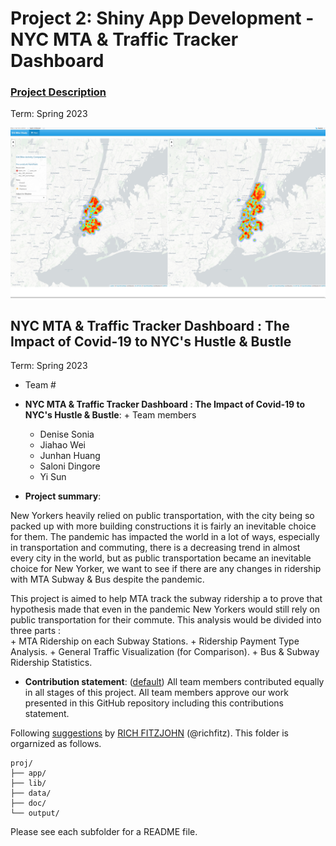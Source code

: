 # Project 2: Shiny App Development - NYC MTA & Traffic Tracker Dashboard

### [Project Description](doc/project2_desc.md)

Term: Spring 2023

![screenshot](doc/figs/map.jpg)

 

## NYC MTA & Traffic Tracker Dashboard : The Impact of Covid-19 to NYC's Hustle & Bustle
Term: Spring 2023

+ Team #
+ **NYC MTA & Traffic Tracker Dashboard : The Impact of Covid-19 to NYC's Hustle & Bustle**: + Team members
	+ Denise Sonia
	+ Jiahao Wei
	+ Junhan Huang
	+ Saloni Dingore
	+ Yi Sun

+ **Project summary**:   

New Yorkers heavily relied on public transportation, with the city being so packed up with more building constructions it is fairly an inevitable choice for them. The pandemic has impacted the world in a lot of ways, especially in transportation and commuting, there is a decreasing trend in almost every city in the world, but as public transportation became an inevitable choice for New Yorker, we want to see if there are any changes in ridership with MTA Subway & Bus despite the pandemic. 

This project is aimed to help MTA track the subway ridership a to prove that hypothesis made that even in the pandemic New Yorkers would still rely on public transportation for their commute. This analysis would be divided into three parts :   
	+ MTA Ridership on each Subway Stations. 
	+ Ridership Payment Type Analysis. 
	+ General Traffic Visualization (for Comparison). 
	+ Bus & Subway Ridership Statistics. 


+ **Contribution statement**: ([default](doc/a_note_on_contributions.md)) All team members contributed equally in all stages of this project. All team members approve our work presented in this GitHub repository including this contributions statement. 

Following [suggestions](http://nicercode.github.io/blog/2013-04-05-projects/) by [RICH FITZJOHN](http://nicercode.github.io/about/#Team) (@richfitz). This folder is orgarnized as follows.

```
proj/
├── app/
├── lib/
├── data/
├── doc/
└── output/
```

Please see each subfolder for a README file.

